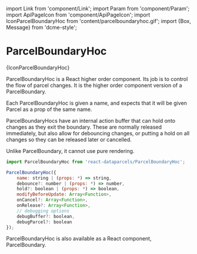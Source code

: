 import Link from 'component/Link';
import Param from 'component/Param';
import ApiPageIcon from 'component/ApiPageIcon';
import IconParcelBoundaryHoc from 'content/parcelboundaryhoc.gif';
import {Box, Message} from 'dcme-style';

# ParcelBoundaryHoc

<ApiPageIcon>{IconParcelBoundaryHoc}</ApiPageIcon>

ParcelBoundaryHoc is a React higher order component. Its job is to control the flow of parcel changes. It is the higher order component version of a <Link to="/api/ParcelBoundary">ParcelBoundary</Link>.

Each ParcelBoundaryHoc is given a name, and expects that it will be given Parcel as a prop of the same name.

ParcelBoundaryHocs have an internal action buffer that can hold onto changes as they exit the boundary. These are normally released immediately, but also allow for debouncing changes, or putting a hold on all changes so they can be released later or cancelled.

Unlike <Link to="/api/ParcelBoundary">ParcelBoundary</Link>, it cannot use pure rendering.

```js
import ParcelBoundaryHoc from 'react-dataparcels/ParcelBoundaryHoc';
```

```js
ParcelBoundaryHoc({
    name: string | (props: *) => string,
    debounce?: number | (props: *) => number,
    hold?: boolean | (props: *) => boolean,
    modifyBeforeUpdate: Array<Function>,
    onCancel?: Array<Function>,
    onRelease?: Array<Function>,
    // debugging options
    debugBuffer?: boolean,
    debugParcel?: boolean
});
```

<Box modifier="margin">
    <Message>ParcelBoundaryHoc is also available as a React component, <Link to="/api/ParcelBoundary">ParcelBoundary</Link>.</Message>
</Box>

